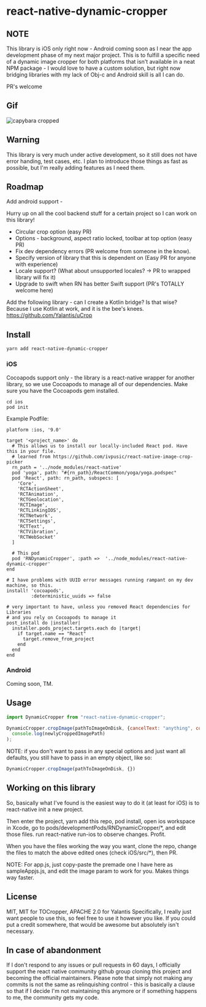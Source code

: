 # react-native-dynamic-cropper

## NOTE

This library is iOS only right now - Android coming soon as I near the app development phase of my next major project. This is to fulfill a specific need of a dynamic image cropper for both platforms that isn't available in a neat NPM package - I would love to have a custom solution, but right now bridging libraries with my lack of Obj-c and Android skill is all I can do.

PR's welcome

## Gif
![capybara cropped](https://github.com/rob117/react-native-dynamic-cropper/blob/master/images/capybara.gif)

## Warning

This library is very much under active development, so it still does not have error handing, test cases, etc. I plan to introduce those things as fast as possible, but I'm really adding features as I need them.

## Roadmap

Add android support -

Hurry up on all the cool backend stuff for a certain project so I can work on this library!

* Circular crop option (easy PR)
* Options - background, aspect ratio locked, toolbar at top option (easy PR)
* Fix dev dependency errors (PR welcome from someone in the know).
* Specify version of library that this is dependent on (Easy PR for anyone with experience)
* Locale support? (What about unsupported locales? -> PR to wrapped library will fix it)
* Upgrade to swift when RN has better Swift support (PR's TOTALLY welcome here)

Add the following library - can I create a Kotlin bridge? Is that wise? Because I use Kotlin at work, and it is the bee's knees.
https://github.com/Yalantis/uCrop

## Install

`yarn add react-native-dynamic-cropper`

### iOS

Cocoapods support only - the library is a react-native wrapper for another library, so we use Cocoapods to manage all of our dependencies. Make sure you have the Cocoapods gem installed.

```
cd ios
pod init
```

Example Podfile:

```
platform :ios, '9.0'

target '<project_name>' do
  # This allows us to install our locally-included React pod. Have this in your file.
  # learned from https://github.com/ivpusic/react-native-image-crop-picker
  rn_path = '../node_modules/react-native'
  pod 'yoga', path: "#{rn_path}/ReactCommon/yoga/yoga.podspec"
  pod 'React', path: rn_path, subspecs: [
    'Core',
    'RCTActionSheet',
    'RCTAnimation',
    'RCTGeolocation',
    'RCTImage',
    'RCTLinkingIOS',
    'RCTNetwork',
    'RCTSettings',
    'RCTText',
    'RCTVibration',
    'RCTWebSocket'
  ]

  # This pod
  pod 'RNDynamicCropper', :path =>  '../node_modules/react-native-dynamic-cropper'
end

# I have problems with UUID error messages running rampant on my dev machine, so this.
install! 'cocoapods',
         :deterministic_uuids => false

# very important to have, unless you removed React dependencies for Libraries
# and you rely on Cocoapods to manage it
post_install do |installer|
  installer.pods_project.targets.each do |target|
    if target.name == "React"
      target.remove_from_project
    end
  end
end
```

### Android

Coming soon, TM.

## Usage

```javascript
import DynamicCropper from "react-native-dynamic-cropper";

DynamicCropper.cropImage(pathToImageOnDisk, {cancelText: "anything", confirmText: "You can leave these blank", title: "also optional", filePath: "Absolute path on a simulator, otherwise the path that your imagepicker gives you"}).then(newlyCroppedImagePath =>
  console.log(newlyCroppedImagePath)
);
```

NOTE: if you don't want to pass in any special options and just want all defaults, you still have to pass in an empty object, like so:
```javascript
DynamicCropper.cropImage(pathToImageOnDisk, {})
```

## Working on this library

So, basically what I've found is the easiest way to do it (at least for iOS) is to react-native init a new project.

Then enter the project, yarn add this repo, pod install, open ios workspace in Xcode, go to pods/developmentPods/RNDynamicCropper/*, and edit those files. run react-native run-ios to observe changes. Profit.

When you have the files working the way you want, clone the repo, change the files to match the above edited ones (check iOS/src/*), then PR.

NOTE: For app.js, just copy-paste the premade one I have here as sampleAppjs.js, and edit the image param to work for you. Makes things way faster.

## License

MIT, MIT for TOCropper, APACHE 2.0 for Yalantis
Specifically, I really just want people to use this, so feel free to use it however you like. If you could put a credit somewhere, that would be awesome but absolutely isn't necessary.

## In case of abandonment

If I don't respond to any issues or pull requests in 60 days, I officially support the react native community github group cloning this project and becoming the official maintainers. Please note that simply not making any commits is not the same as relinquishing control - this is basically a clause so that if I decide I'm not maintaining this anymore or if something happens to me, the community gets my code.

